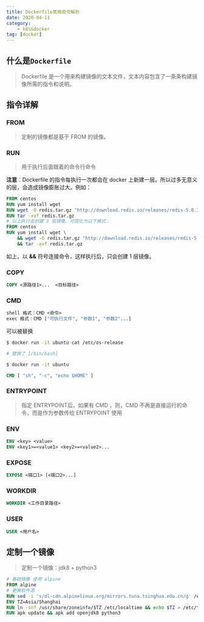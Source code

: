 ```yaml
---
title: Dockerfile常用命令解析
date: 2020-04-11
category: 
    - k8s&docker
tag: [docker]
---
```


## 什么是`Dockerfile`

> Dockerfile 是一个用来构建镜像的文本文件，文本内容包含了一条条构建镜像所需的指令和说明。

## 指令详解

### FROM
> 定制的镜像都是基于 FROM 的镜像。

<!--more-->

### RUN
> 用于执行后面跟着的命令行命令

**注意**：Dockerfile 的指令每执行一次都会在 docker 上新建一层。所以过多无意义的层，会造成镜像膨胀过大。例如：

```dockerfile
FROM centos
RUN yum install wget
RUN wget -O redis.tar.gz "http://download.redis.io/releases/redis-5.0.3.tar.gz"
RUN tar -xvf redis.tar.gz
# 以上执行会创建 3 层镜像。可简化为以下格式：
FROM centos
RUN yum install wget \
    && wget -O redis.tar.gz "http://download.redis.io/releases/redis-5.0.3.tar.gz" \
    && tar -xvf redis.tar.gz
```

如上，以 **&&** 符号连接命令，这样执行后，只会创建 1 层镜像。

### COPY

```dockerfile
COPY <源路径1>...  <目标路径>
```





### CMD



```dockerfile
shell 格式：CMD <命令>
exec 格式：CMD ["可执行文件", "参数1", "参数2"...]
```

可以被替换

```bash
$ docker run -it ubuntu cat /etc/os-release

# 替换了 [/bin/bash]

$ docker run -it ubuntu 
```

```dockerfile
CMD [ "sh", "-c", "echo $HOME" ]
```





### ENTRYPOINT

> 指定 ENTRYPOINT后，如果有 CMD ，则，CMD 不再是直接运行的命令，而是作为参数传给 ENTRYPOINT 使用



### ENV

```dockerfile
ENV <key> <value>
ENV <key1>=<value1> <key2>=<value2>...
```



### EXPOSE

```dockerfile
EXPOSE <端口1> [<端口2>...]
```



### WORKDIR

```dockerfile
WORKDIR <工作目录路径>
```



### USER

```dockerfile
USER <用户名>
```



## 定制一个镜像

> 定制一个镜像：jdk8 + python3 



```dockerfile
# 基础镜像 使用 alpine
FROM alpine
# 更换软件源
RUN sed -i 's/dl-cdn.alpinelinux.org/mirrors.tuna.tsinghua.edu.cn/g' /etc/apk/repositories
ENV TZ=Asia/Shanghai
RUN ln -snf /usr/share/zoneinfo/$TZ /etc/localtime && echo $TZ > /etc/timezone 
RUN apk update && apk add openjdk8 python3 
```



